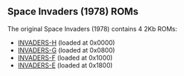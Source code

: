 ## Space Invaders (1978) ROMs

The original Space Invaders (1978) contains 4 2Kb ROMs:

* [INVADERS-H](INVADERS-H.json5) (loaded at 0x0000)
* [INVADERS-G](INVADERS-G.json5) (loaded at 0x0800)
* [INVADERS-F](INVADERS-F.json5) (loaded at 0x1000)
* [INVADERS-E](INVADERS-E.json5) (loaded at 0x1800)
